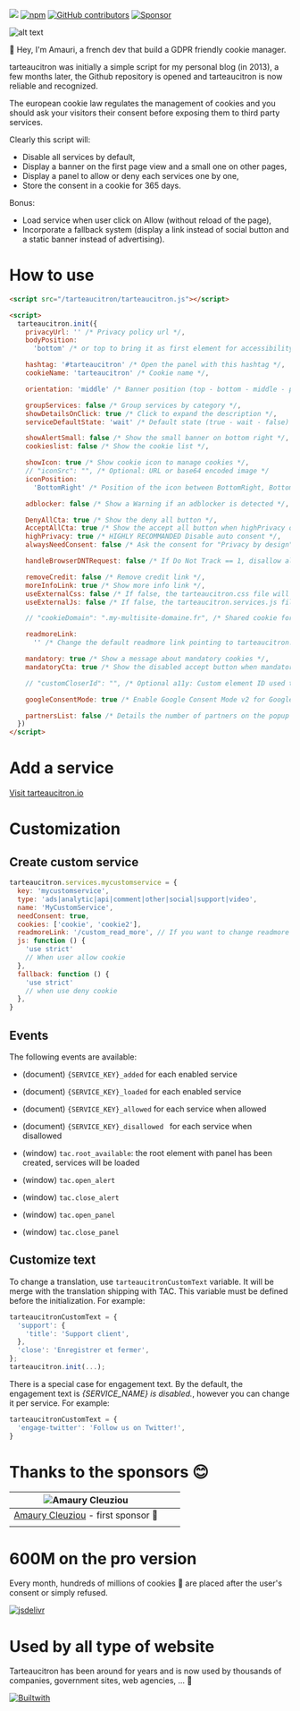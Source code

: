 [![](https://data.jsdelivr.com/v1/package/npm/tarteaucitronjs/badge)](https://www.jsdelivr.com/package/npm/tarteaucitronjs)
[![npm](https://img.shields.io/npm/v/tarteaucitronjs.svg)](https://www.npmjs.com/package/tarteaucitronjs) [![GitHub contributors](https://img.shields.io/github/contributors/AmauriC/tarteaucitron.js.svg)](https://github.com/AmauriC/tarteaucitron.js/graphs/contributors) [![Sponsor](https://img.shields.io/static/v1?label=Sponsor&message=%E2%9D%A4&logo=GitHub)](https://github.com/sponsors/AmauriC)

![alt text](https://tarteaucitron.io/tarteaucitron.png 'tarteaucitron.io')

👋 Hey, I'm Amauri, a french dev that build a GDPR friendly cookie manager.

tarteaucitron was initially a simple script for my personal blog (in 2013), a few months later, the Github repository is opened and tarteaucitron is now reliable and recognized.

The european cookie law regulates the management of cookies and you should ask your visitors their consent before exposing them to third party services.

Clearly this script will:

- Disable all services by default,
- Display a banner on the first page view and a small one on other pages,
- Display a panel to allow or deny each services one by one,
- Store the consent in a cookie for 365 days.

Bonus:

- Load service when user click on Allow (without reload of the page),
- Incorporate a fallback system (display a link instead of social button and a static banner instead of advertising).

# How to use

```html
<script src="/tarteaucitron/tarteaucitron.js"></script>

<script>
  tarteaucitron.init({
    privacyUrl: '' /* Privacy policy url */,
    bodyPosition:
      'bottom' /* or top to bring it as first element for accessibility */,

    hashtag: '#tarteaucitron' /* Open the panel with this hashtag */,
    cookieName: 'tarteaucitron' /* Cookie name */,

    orientation: 'middle' /* Banner position (top - bottom - middle - popup) */,

    groupServices: false /* Group services by category */,
    showDetailsOnClick: true /* Click to expand the description */,
    serviceDefaultState: 'wait' /* Default state (true - wait - false) */,

    showAlertSmall: false /* Show the small banner on bottom right */,
    cookieslist: false /* Show the cookie list */,

    showIcon: true /* Show cookie icon to manage cookies */,
    // "iconSrc": "", /* Optional: URL or base64 encoded image */
    iconPosition:
      'BottomRight' /* Position of the icon between BottomRight, BottomLeft, TopRight and TopLeft */,

    adblocker: false /* Show a Warning if an adblocker is detected */,

    DenyAllCta: true /* Show the deny all button */,
    AcceptAllCta: true /* Show the accept all button when highPrivacy on */,
    highPrivacy: true /* HIGHLY RECOMMANDED Disable auto consent */,
    alwaysNeedConsent: false /* Ask the consent for "Privacy by design" services */,

    handleBrowserDNTRequest: false /* If Do Not Track == 1, disallow all */,

    removeCredit: false /* Remove credit link */,
    moreInfoLink: true /* Show more info link */,
    useExternalCss: false /* If false, the tarteaucitron.css file will be loaded */,
    useExternalJs: false /* If false, the tarteaucitron.services.js file will be loaded */,

    // "cookieDomain": ".my-multisite-domaine.fr", /* Shared cookie for subdomain website */

    readmoreLink:
      '' /* Change the default readmore link pointing to tarteaucitron.io */,

    mandatory: true /* Show a message about mandatory cookies */,
    mandatoryCta: true /* Show the disabled accept button when mandatory on */,

    // "customCloserId": "", /* Optional a11y: Custom element ID used to open the panel */

    googleConsentMode: true /* Enable Google Consent Mode v2 for Google ads and GA4 */,

    partnersList: false /* Details the number of partners on the popup and middle banner */,
  })
</script>
```

# Add a service

[Visit tarteaucitron.io](https://tarteaucitron.io/en/install/)

# Customization

## Create custom service

```js
tarteaucitron.services.mycustomservice = {
  key: 'mycustomservice',
  type: 'ads|analytic|api|comment|other|social|support|video',
  name: 'MyCustomService',
  needConsent: true,
  cookies: ['cookie', 'cookie2'],
  readmoreLink: '/custom_read_more', // If you want to change readmore link
  js: function () {
    'use strict'
    // When user allow cookie
  },
  fallback: function () {
    'use strict'
    // when use deny cookie
  },
}
```

## Events

The following events are available:

- (document) `{SERVICE_KEY}_added` for each enabled service
- (document) `{SERVICE_KEY}_loaded` for each enabled service
- (document) `{SERVICE_KEY}_allowed` for each service when allowed
- (document) `{SERVICE_KEY}_disallowed ` for each service when disallowed

- (window) `tac.root_available`: the root element with panel has been created, services will be loaded
- (window) `tac.open_alert`
- (window) `tac.close_alert`
- (window) `tac.open_panel`
- (window) `tac.close_panel`

## Customize text

To change a translation, use `tarteaucitronCustomText` variable. It will be merge with the translation shipping with TAC. This variable must be defined before the initialization. For example:

```js
tarteaucitronCustomText = {
  'support': {
    'title': 'Support client',
  },
  'close': 'Enregistrer et fermer',
};
tarteaucitron.init(...);
```

There is a special case for engagement text. By the default, the engagement text is _{SERVICE_NAME} is disabled._, however you can change it per service. For example:

```js
tarteaucitronCustomText = {
  'engage-twitter': 'Follow us on Twitter!',
}
```

# Thanks to the sponsors 😊

| ![Amaury Cleuziou](https://avatars.githubusercontent.com/u/26336203?v=4&s=60) |     |     |
| ----------------------------------------------------------------------------- | --- | --- |
| [Amaury Cleuziou](https://github.com/MoryCorp) - first sponsor 🎉             |     |     |
|                                                                               |     |     |

# 600M on the pro version

Every month, hundreds of millions of cookies 🍪 are placed after the user's consent or simply refused.

[![jsdelivr](https://tarteaucitron.io/jsdelivr.png)](https://www.jsdelivr.com/package/gh/AmauriC/tarteaucitron.js)

# Used by all type of website

Tarteaucitron has been around for years and is now used by thousands of companies, government sites, web agencies, ... 🦾

[![Builtwith](https://tarteaucitron.io/builtwith.png)](https://trends.builtwith.com/widgets/tarteaucitron.js)
